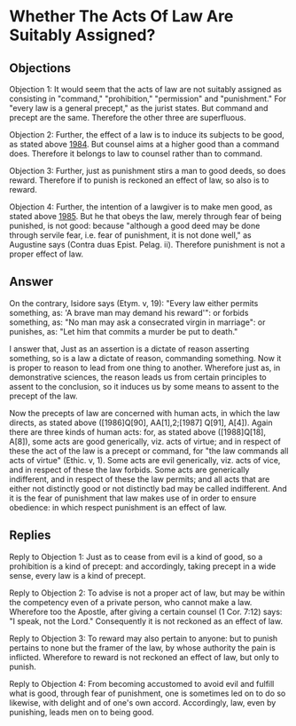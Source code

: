 # Whether The Acts Of Law Are Suitably Assigned?

## Objections

Objection 1: It would seem that the acts of law are not suitably assigned as consisting in "command," "prohibition," "permission" and "punishment." For "every law is a general precept," as the jurist states. But command and precept are the same. Therefore the other three are superfluous.

Objection 2: Further, the effect of a law is to induce its subjects to be good, as stated above [1984](A[1]). But counsel aims at a higher good than a command does. Therefore it belongs to law to counsel rather than to command.

Objection 3: Further, just as punishment stirs a man to good deeds, so does reward. Therefore if to punish is reckoned an effect of law, so also is to reward.

Objection 4: Further, the intention of a lawgiver is to make men good, as stated above [1985](A[1]). But he that obeys the law, merely through fear of being punished, is not good: because "although a good deed may be done through servile fear, i.e. fear of punishment, it is not done well," as Augustine says (Contra duas Epist. Pelag. ii). Therefore punishment is not a proper effect of law.

## Answer

On the contrary, Isidore says (Etym. v, 19): "Every law either permits something, as: 'A brave man may demand his reward'": or forbids something, as: "No man may ask a consecrated virgin in marriage": or punishes, as: "Let him that commits a murder be put to death."

I answer that, Just as an assertion is a dictate of reason asserting something, so is a law a dictate of reason, commanding something. Now it is proper to reason to lead from one thing to another. Wherefore just as, in demonstrative sciences, the reason leads us from certain principles to assent to the conclusion, so it induces us by some means to assent to the precept of the law.

Now the precepts of law are concerned with human acts, in which the law directs, as stated above ([1986]Q[90], AA[1],2;[1987] Q[91], A[4]). Again there are three kinds of human acts: for, as stated above ([1988]Q[18], A[8]), some acts are good generically, viz. acts of virtue; and in respect of these the act of the law is a precept or command, for "the law commands all acts of virtue" (Ethic. v, 1). Some acts are evil generically, viz. acts of vice, and in respect of these the law forbids. Some acts are generically indifferent, and in respect of these the law permits; and all acts that are either not distinctly good or not distinctly bad may be called indifferent. And it is the fear of punishment that law makes use of in order to ensure obedience: in which respect punishment is an effect of law.

## Replies

Reply to Objection 1: Just as to cease from evil is a kind of good, so a prohibition is a kind of precept: and accordingly, taking precept in a wide sense, every law is a kind of precept.

Reply to Objection 2: To advise is not a proper act of law, but may be within the competency even of a private person, who cannot make a law. Wherefore too the Apostle, after giving a certain counsel (1 Cor. 7:12) says: "I speak, not the Lord." Consequently it is not reckoned as an effect of law.

Reply to Objection 3: To reward may also pertain to anyone: but to punish pertains to none but the framer of the law, by whose authority the pain is inflicted. Wherefore to reward is not reckoned an effect of law, but only to punish.

Reply to Objection 4: From becoming accustomed to avoid evil and fulfill what is good, through fear of punishment, one is sometimes led on to do so likewise, with delight and of one's own accord. Accordingly, law, even by punishing, leads men on to being good.